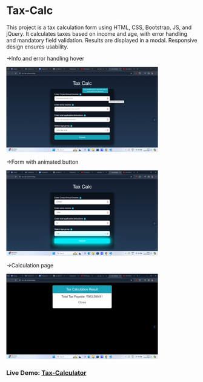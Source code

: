 # Tax-Calc
This project is a tax calculation form using HTML, CSS, Bootstrap, JS, and jQuery. It calculates taxes based on income and age, with error handling and mandatory field validation. Results are displayed in a modal. Responsive design ensures usability.

<p>->Info and error handling hover</p>
<img src="img1.png" width="400px">

<p>->Form with animated button</p>
<img src="img2.png" width="400px">

<p>->Calculation page</p>
<img src="img3.png" width="400px">

<h3>Live Demo: <a href="https://tax-calc-psi.vercel.app/">Tax-Calculator</a> </h3>

